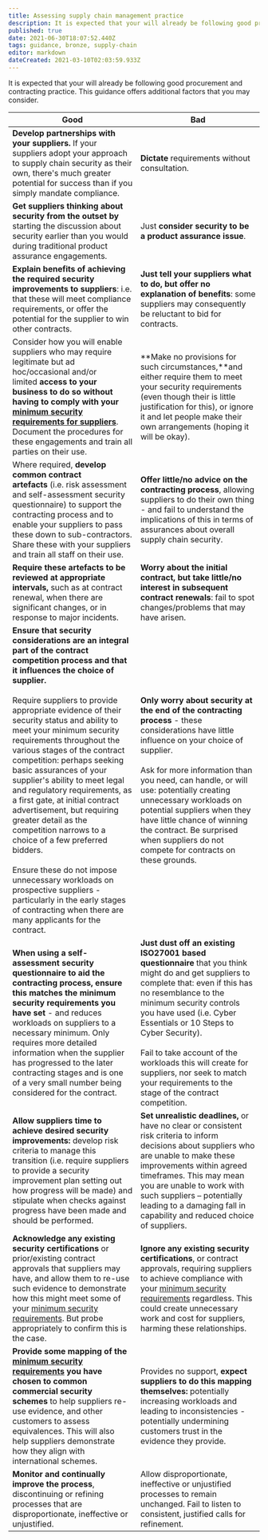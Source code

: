 ```yaml
---
title: Assessing supply chain management practice
description: It is expected that your will already be following good procurement and contracting practice. This guidance offers additional factors that you may consider.
published: true
date: 2021-06-30T18:07:52.440Z
tags: guidance, bronze, supply-chain
editor: markdown
dateCreated: 2021-03-10T02:03:59.933Z
---
```


It is expected that your will already be following good procurement and contracting practice. This guidance offers additional factors that you may consider. 

| **Good** | **Bad** |
| --- | --- |
| **Develop partnerships with your suppliers.** If your suppliers adopt your approach to supply chain security as their own, there's much greater potential for success than if you simply mandate compliance. | **Dictate** requirements without consultation. |
| **Get suppliers thinking about security from the outset by** starting the discussion about security earlier than you would during traditional product assurance engagements. | Just **consider security to be a product assurance issue**. |
| **Explain benefits of achieving the required security improvements to suppliers**: i.e. that these will meet compliance requirements, or offer the potential for the supplier to win other contracts. | **Just tell your suppliers what to do, but offer no explanation of benefits**: some suppliers may consequently be reluctant to bid for contracts. |
| Consider how you will enable suppliers who may require legitimate but ad hoc/occasional and/or limited **access to your business to do so without having to comply with your** [**minimum security requirements for suppliers**](/collection/supply-chain-security?curPage=/collection/supply-chain-security/principles-supply-chain-security/understand-the-risks). Document the procedures for these engagements and train all parties on their use. | **Make no provisions for such circumstances,**and either require them to meet your security requirements (even though their is little justification for this), or ignore it and let people make their own arrangements (hoping it will be okay). |
| Where required, **develop common contract artefacts** (i.e. risk assessment and self-assessment security questionnaire) to support the contracting process and to enable your suppliers to pass these down to sub-contractors. Share these with your suppliers and train all staff on their use. | **Offer little/no advice on the contracting process**, allowing suppliers to do their own thing - and fail to understand the implications of this in terms of assurances about overall supply chain security. |
| **Require these artefacts to be reviewed at appropriate intervals,** such as at contract renewal, when there are significant changes, or in response to major incidents. | **Worry about the initial contract, but take little/no interest in subsequent contract renewals**: fail to spot changes/problems that may have arisen. |
| **Ensure that security considerations are an integral part of the contract competition process and that it influences the choice of supplier.**<br><br>Require suppliers to provide appropriate evidence of their security status and ability to meet your minimum security requirements throughout the various stages of the contract competition: perhaps seeking basic assurances of your supplier's ability to meet legal and regulatory requirements, as a first gate, at initial contract advertisement, but requiring greater detail as the competition narrows to a choice of a few preferred bidders.<br><br>Ensure these do not impose unnecessary workloads on prospective suppliers - particularly in the early stages of contracting when there are many applicants for the contract. | **Only worry about security at the end of the contracting process** - these considerations have little influence on your choice of supplier.<br><br>Ask for more information than you need, can handle, or will use: potentially creating unnecessary workloads on potential suppliers when they have little chance of winning the contract. Be surprised when suppliers do not compete for contracts on these grounds. |
| **When using a self-assessment security questionnaire to aid the contracting process, ensure this matches the minimum security requirements you have set** - and reduces workloads on suppliers to a necessary minimum. Only requires more detailed information when the supplier has progressed to the later contracting stages and is one of a very small number being considered for the contract. | **Just dust off an existing ISO27001 based questionnaire** that you think might do and get suppliers to complete that: even if this has no resemblance to the minimum security controls you have used (i.e. Cyber Essentials or 10 Steps to Cyber Security).<br><br>Fail to take account of the workloads this will create for suppliers, nor seek to match your requirements to the stage of the contract competition. |
| **Allow suppliers time to achieve desired security improvements:** develop risk criteria to manage this transition (i.e. require suppliers to provide a security improvement plan setting out how progress will be made) and stipulate when checks against progress have been made and should be performed. | **Set unrealistic deadlines,** or have no clear or consistent risk criteria to inform decisions about suppliers who are unable to make these improvements within agreed timeframes. This may mean you are unable to work with such suppliers – potentially leading to a damaging fall in capability and reduced choice of suppliers. |
| **Acknowledge any existing security certifications** or prior/existing contract approvals that suppliers may have, and allow them to re-use such evidence to demonstrate how this might meet some of your [minimum security requirements](/collection/supply-chain-security?curPage=/collection/supply-chain-security/principles-supply-chain-security/understand-the-risks). But probe appropriately to confirm this is the case. | **Ignore any existing security certifications**, or contract approvals, requiring suppliers to achieve compliance with your [minimum security requirements](/collection/supply-chain-security?curPage=/collection/supply-chain-security/principles-supply-chain-security/understand-the-risks) regardless. This could create unnecessary work and cost for suppliers, harming these relationships. |
| **Provide some mapping of the** [**minimum security requirements**](/collection/supply-chain-security?curPage=/collection/supply-chain-security/principles-supply-chain-security/understand-the-risks) **you have chosen to common commercial security schemes** to help suppliers re-use evidence, and other customers to assess equivalences. This will also help suppliers demonstrate how they align with international schemes. | Provides no support, **expect suppliers to do this mapping themselves:** potentially increasing workloads and leading to inconsistencies - potentially undermining customers trust in the evidence they provide. |
| **Monitor and continually improve the process**, discontinuing or refining processes that are disproportionate, ineffective or unjustified. | Allow disproportionate, ineffective or unjustified processes to remain unchanged. Fail to listen to consistent, justified calls for refinement. |